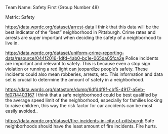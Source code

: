 Team Name: Safety First (Group Number 48)

Metric:
Safety



https://data.wprdc.org/dataset/arrest-data
I think that this data will be the best indicator of the “best” neighborhood in Pittsburgh. Crime rates and arrests are super important when deciding the safety of a neighborhood to live in. 

https://data.wprdc.org/dataset/uniform-crime-reporting-data/resource/044f2016-1dfd-4ab0-bc1e-065da05fca2e
Police incidents are important and relevant to safety. This is because even a stop sign violation or running a red light can jeopardize people’s safety. These incidents could also mean robberies, arrests, etc. This information and data set is crucial to determine the amount of safety in a neighborhood.

https://data.wprdc.org/datastore/dump/6dfd4f8f-cbf5-4917-a5eb-fd07f4403167
I think that a safe neighborhood could be best qualified by the average speed limit of the neighborhood, especially for families looking to raise children, this way the risk factor for car accidents can be most easily avoided..

https://data.wprdc.org/dataset/fire-incidents-in-city-of-pittsburgh
Safe neighborhoods should have the least amount of fire incidents. Fire hurts.
